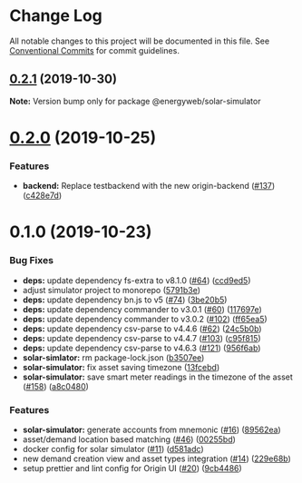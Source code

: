# Change Log

All notable changes to this project will be documented in this file.
See [Conventional Commits](https://conventionalcommits.org) for commit guidelines.

## [0.2.1](https://github.com/energywebfoundation/origin/compare/@energyweb/solar-simulator@0.2.0...@energyweb/solar-simulator@0.2.1) (2019-10-30)

**Note:** Version bump only for package @energyweb/solar-simulator





# [0.2.0](https://github.com/energywebfoundation/origin/compare/@energyweb/solar-simulator@0.1.0...@energyweb/solar-simulator@0.2.0) (2019-10-25)


### Features

* **backend:** Replace testbackend with the new origin-backend ([#137](https://github.com/energywebfoundation/origin/issues/137)) ([c428e7d](https://github.com/energywebfoundation/origin/commit/c428e7d44300ae306a9e759fc8897135e9d0e1be))





# 0.1.0 (2019-10-23)


### Bug Fixes

* **deps:** update dependency fs-extra to v8.1.0 ([#64](https://github.com/energywebfoundation/origin/issues/64)) ([ccd9ed5](https://github.com/energywebfoundation/origin/commit/ccd9ed5))
* adjust simulator project to monorepo ([5791b3e](https://github.com/energywebfoundation/origin/commit/5791b3e))
* **deps:** update dependency bn.js to v5 ([#74](https://github.com/energywebfoundation/origin/issues/74)) ([3be20b5](https://github.com/energywebfoundation/origin/commit/3be20b5))
* **deps:** update dependency commander to v3.0.1 ([#60](https://github.com/energywebfoundation/origin/issues/60)) ([117697e](https://github.com/energywebfoundation/origin/commit/117697e))
* **deps:** update dependency commander to v3.0.2 ([#102](https://github.com/energywebfoundation/origin/issues/102)) ([ff65ea5](https://github.com/energywebfoundation/origin/commit/ff65ea5))
* **deps:** update dependency csv-parse to v4.4.6 ([#62](https://github.com/energywebfoundation/origin/issues/62)) ([24c5b0b](https://github.com/energywebfoundation/origin/commit/24c5b0b))
* **deps:** update dependency csv-parse to v4.4.7 ([#103](https://github.com/energywebfoundation/origin/issues/103)) ([c95f815](https://github.com/energywebfoundation/origin/commit/c95f815))
* **deps:** update dependency csv-parse to v4.6.3 ([#121](https://github.com/energywebfoundation/origin/issues/121)) ([956f6ab](https://github.com/energywebfoundation/origin/commit/956f6ab))
* **solar-simlator:** rm package-lock.json ([b3507ee](https://github.com/energywebfoundation/origin/commit/b3507ee))
* **solar-simulator:** fix asset saving timezone ([13fcebd](https://github.com/energywebfoundation/origin/commit/13fcebd))
* **solar-simulator:** save smart meter readings in the timezone of the asset ([#158](https://github.com/energywebfoundation/origin/issues/158)) ([a8c0480](https://github.com/energywebfoundation/origin/commit/a8c0480))


### Features

* **solar-simulator:** generate accounts from mnemonic ([#16](https://github.com/energywebfoundation/origin/issues/16)) ([89562ea](https://github.com/energywebfoundation/origin/commit/89562ea))
* asset/demand location based matching ([#46](https://github.com/energywebfoundation/origin/issues/46)) ([00255bd](https://github.com/energywebfoundation/origin/commit/00255bd))
* docker config for solar simulator ([#11](https://github.com/energywebfoundation/origin/issues/11)) ([d581adc](https://github.com/energywebfoundation/origin/commit/d581adc))
* new demand creation view and asset types integration ([#14](https://github.com/energywebfoundation/origin/issues/14)) ([229e68b](https://github.com/energywebfoundation/origin/commit/229e68b))
* setup prettier and lint config for Origin UI ([#20](https://github.com/energywebfoundation/origin/issues/20)) ([9cb4486](https://github.com/energywebfoundation/origin/commit/9cb4486))

